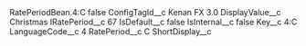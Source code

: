 <?xml version="1.0" encoding="UTF-8"?>
<CustomMetadata xmlns="http://soap.sforce.com/2006/04/metadata" xmlns:xsi="http://www.w3.org/2001/XMLSchema-instance" xmlns:xsd="http://www.w3.org/2001/XMLSchema">
    <label>RatePeriodBean.4:C</label>
    <protected>false</protected>
    <values>
        <field>ConfigTagId__c</field>
        <value xsi:type="xsd:string">Kenan FX 3.0</value>
    </values>
    <values>
        <field>DisplayValue__c</field>
        <value xsi:type="xsd:string">Christmas</value>
    </values>
    <values>
        <field>IRatePeriod__c</field>
        <value xsi:type="xsd:string">67</value>
    </values>
    <values>
        <field>IsDefault__c</field>
        <value xsi:type="xsd:string">false</value>
    </values>
    <values>
        <field>IsInternal__c</field>
        <value xsi:type="xsd:string">false</value>
    </values>
    <values>
        <field>Key__c</field>
        <value xsi:type="xsd:string">4:C</value>
    </values>
    <values>
        <field>LanguageCode__c</field>
        <value xsi:type="xsd:string">4</value>
    </values>
    <values>
        <field>RatePeriod__c</field>
        <value xsi:type="xsd:string">C</value>
    </values>
    <values>
        <field>ShortDisplay__c</field>
        <value xsi:nil="true"/>
    </values>
</CustomMetadata>

